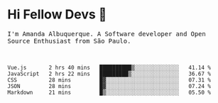 # Hi Fellow Devs :wave:
   
<p>
  <samp>
    I'm Amanda Albuquerque. A Software developer and Open Source Enthusiast from São Paulo.
  </samp>

  
<!--   [![Twitter Follow](https://img.shields.io/twitter/follow/alalbux?style=social)](https://www.twitter.com/alalbux)
  [![Linkedin Badge](https://img.shields.io/badge/-alalbux-blue?style=flat-square&logo=Linkedin&logoColor=white&link=https://www.linkedin.com/in/alalbux/)](https://www.linkedin.com/in/alalbux/)
  [![Medium Badge](https://img.shields.io/badge/-alalbux-black?style=flat-square&logo=Medium&logoColor=white&link=https://medium.com/@alalbux)](https://medium.com/@alalbux) -->
</p>

  <br/>
  

<!--START_SECTION:waka-->
```text
Vue.js       2 hrs 40 mins   ██████████▒░░░░░░░░░░░░░░   41.14 % 
JavaScript   2 hrs 22 mins   █████████▒░░░░░░░░░░░░░░░   36.67 % 
CSS          28 mins         █▓░░░░░░░░░░░░░░░░░░░░░░░   07.31 % 
JSON         28 mins         █▓░░░░░░░░░░░░░░░░░░░░░░░   07.24 % 
Markdown     21 mins         █▒░░░░░░░░░░░░░░░░░░░░░░░   05.50 % 
```
<!--END_SECTION:waka-->

